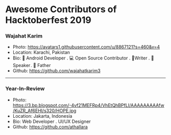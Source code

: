 # Awesome Contributors of Hacktoberfest 2019

### Wajahat Karim
- Photo: https://avatars1.githubusercontent.com/u/8867121?s=460&v=4
- Location: Karachi, Pakistan
- Bio: 📱 Android Developer . 💻 Open Source Contributor . 📝Writer . 🎤 Speaker . 👶 Father 
- Github: https://github.com/wajahatkarim3

-----------

### Year-In-Review
- Photo: https://3.bp.blogspot.com/-4vf21MEFRp4/VhEtQhBPfLI/AAAAAAAAAfw/KuZR_Af6EHI/s320/HOPE.jpg
- Location: Jakarta, Indonesia
- Bio: Web Developer . UI/UX Designer
- Github: https://github.com/athallara
